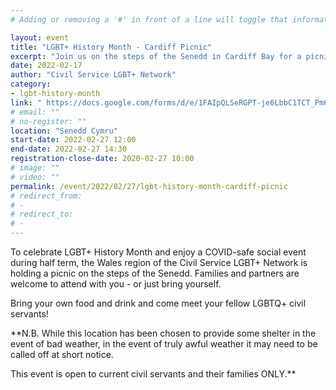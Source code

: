 ```yaml
---
# Adding or removing a '#' in front of a line will toggle that information off and on from being processed. 

layout: event
title: "LGBT+ History Month - Cardiff Picnic"
excerpt: "Join us on the steps of the Senedd in Cardiff Bay for a picnic to mark the end of LGBT+ History Month!"
date: 2022-02-17
author: "Civil Service LGBT+ Network"
category: 
- lgbt-history-month
link: " https://docs.google.com/forms/d/e/1FAIpQLSeRGPT-je6LbbC1TCT_Pm6do1T_LSd9tPMMaXS-b4jT_xFmkQ/viewform?usp=sf_link"
# email: ""
# no-register: ""
location: "Senedd Cymru"
start-date: 2022-02-27 12:00
end-date: 2022-02-27 14:30
registration-close-date: 2020-02-27 10:00
# image: ""
# video: ""
permalink: /event/2022/02/27/lgbt-history-month-cardiff-picnic
# redirect_from: 
# - 
# redirect_to: 
# - 
---
```


To celebrate LGBT+ History Month and enjoy a COVID-safe social event during half term, the Wales region of the Civil Service LGBT+ Network is holding a picnic on the steps of the Senedd. Families and partners are welcome to attend with you - or just bring yourself.

Bring your own food and drink and come meet your fellow LGBTQ+ civil servants!

**N.B. While this location has been chosen to provide some shelter in the event of bad weather, in the event of truly awful weather it may need to be called off at short notice.

This event is open to current civil servants and their families ONLY.**
